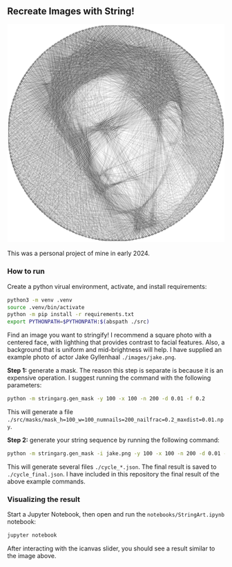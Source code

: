 ## Recreate Images with String!

![String Art of Jake Gyllenhaal](images/jake-string.png)

This was a personal project of mine in early 2024.

### How to run

Create a python virual environment, activate, and install requirements:

```bash
python3 -m venv .venv
source .venv/bin/activate
python -m pip install -r requirements.txt
export PYTHONPATH=$PYTHONPATH:$(abspath ./src)
```

Find an image you want to stringify! I recommend a square photo with a centered face, with lighthing that provides contrast to facial features. Also, a background that is uniform and mid-brightness will help. I have supplied an example photo of actor Jake Gyllenhaal `./images/jake.png`.

**Step 1:** generate a mask. The reason this step is separate is because it is an expensive operation. I suggest running the command with the following parameters:

```bash
python -m stringarg.gen_mask -y 100 -x 100 -n 200 -d 0.01 -f 0.2
```

This will generate a file `./src/masks/mask_h=100_w=100_numnails=200_nailfrac=0.2_maxdist=0.01.npy`.

**Step 2:** generate your string sequence by running the following command:

```bash
python -m stringarg.gen_mask -i jake.png -y 100 -x 100 -n 200 -d 0.01 -f 0.2
```

This will generate several files `./cycle_*.json`. The final result is saved to `./cycle_final.json`. I have included in this repository the final result of the above example commands.

### Visualizing the result

Start a Jupyter Notebook, then open and run the `notebooks/StringArt.ipynb` notebook:

```bash
jupyter notebook
```

After interacting with the icanvas slider, you should see a result similar to the image above.